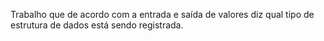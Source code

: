 Trabalho que de acordo com a entrada e saída de valores diz qual tipo de estrutura de dados está sendo registrada.
